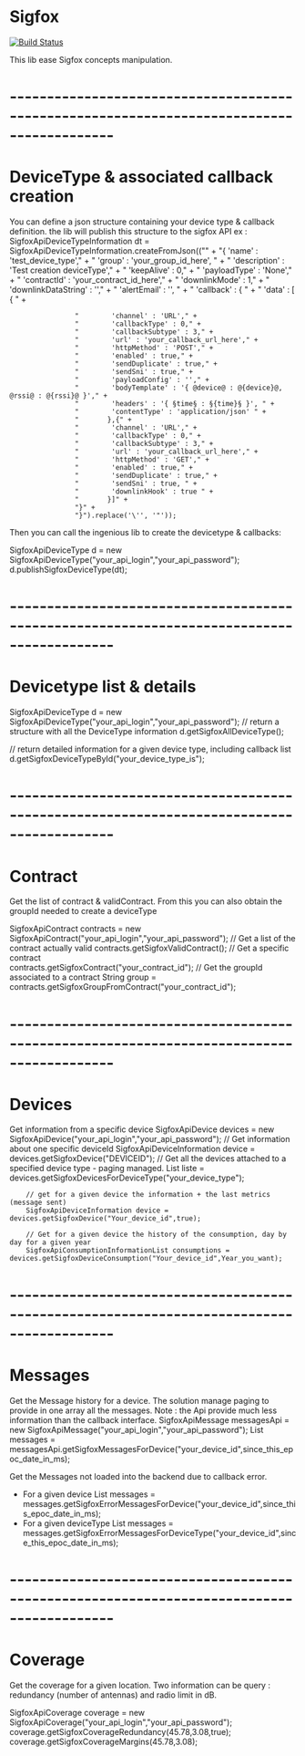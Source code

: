 # Sigfox

[![Build Status](https://travis-ci.org/ingeniousthings/sigfox.svg?branch=master)](https://travis-ci.org/ingeniousthings/sigfox)

This lib ease Sigfox concepts manipulation.

# ------------------------------------------------------------------------------------------
# DeviceType & associated callback creation

You can define a json structure containing your device type & callback definition.
the lib will publish this structure to the sigfox API
ex : 
SigfoxApiDeviceTypeInformation dt = SigfoxApiDeviceTypeInformation.createFromJson(("" +
                    "{ 'name' : 'test_device_type'," +
                    "  'group' : 'your_group_id_here', " +
                    "  'description' : 'Test creation deviceType'," +
                    "  'keepAlive' : 0," +
                    "  'payloadType' : 'None'," +
                    "  'contractId' : 'your_contract_id_here'," +
                    "  'downlinkMode' : 1," +
                    "  'downlinkDataString' : ''," +
                    "  'alertEmail' : '', " +
                    "  'callback' : { " +
                    "  'data' : [ { " +

                    "        'channel' : 'URL'," +
                    "        'callbackType' : 0," +
                    "        'callbackSubtype' : 3," +
                    "        'url' : 'your_callback_url_here'," +
                    "        'httpMethod' : 'POST'," +
                    "        'enabled' : true," +
                    "        'sendDuplicate' : true," +
                    "        'sendSni' : true," +
                    "        'payloadConfig' : ''," +
                    "        'bodyTemplate' : '{ @device@ : @{device}@, @rssi@ : @{rssi}@ }'," +
                    "        'headers' : '{ §time§ : §{time}§ }', " +
                    "        'contentType' : 'application/json' " +
                    "       },{" +
                    "        'channel' : 'URL'," +
                    "        'callbackType' : 0," +
                    "        'callbackSubtype' : 3," +
                    "        'url' : 'your_callback_url_here'," +
                    "        'httpMethod' : 'GET'," +
                    "        'enabled' : true," +
                    "        'sendDuplicate' : true," +
                    "        'sendSni' : true, " +
                    "        'downlinkHook' : true " +
                    "       }]" +
                    "}" +
                    "}").replace('\'', '"'));

Then you can call the ingenious lib to create the devicetype & callbacks:

SigfoxApiDeviceType d = new SigfoxApiDeviceType("your_api_login","your_api_password");
d.publishSigfoxDeviceType(dt);

# ------------------------------------------------------------------------------------------
# Devicetype list & details

SigfoxApiDeviceType d = new SigfoxApiDeviceType("your_api_login","your_api_password");
// return a structure with all the DeviceType information
d.getSigfoxAllDeviceType();  

// return detailed information for a given device type, including callback list
d.getSigfoxDeviceTypeById("your_device_type_is");	


# ------------------------------------------------------------------------------------------
# Contract

Get the list of contract & validContract. From this you can also obtain the groupId needed to create a deviceType

SigfoxApiContract contracts = new SigfoxApiContract("your_api_login","your_api_password");
        // Get a list of the contract actually valid
        contracts.getSigfoxValidContract();
        // Get a specific contract  
        contracts.getSigfoxContract("your_contract_id");
        // Get the groupId associated to a contract
        String group = contracts.getSigfoxGroupFromContract("your_contract_id");

# ------------------------------------------------------------------------------------------
# Devices

Get information from a specific device
SigfoxApiDevice devices = new SigfoxApiDevice("your_api_login","your_api_password");
        // Get information about one specific deviceId
        SigfoxApiDeviceInformation device = devices.getSigfoxDevice("DEVICEID");
        // Get all the devices attached to a specified device type - paging managed.
        List<SigfoxApiDeviceInformation> liste = devices.getSigfoxDevicesForDeviceType("your_device_type");

        // get for a given device the information + the last metrics (message sent)
        SigfoxApiDeviceInformation device = devices.getSigfoxDevice("Your_device_id",true);

        // Get for a given device the history of the consumption, day by day for a given year
        SigfoxApiConsumptionInformationList consumptions = devices.getSigfoxDeviceConsumption("Your_device_id",Year_you_want);


# ------------------------------------------------------------------------------------------
# Messages

Get the Message history for a device. The solution manage paging to provide in one array all the messages.
Note : the Api provide much less information than the callback interface. 
SigfoxApiMessage messagesApi = new SigfoxApiMessage("your_api_login","your_api_password");
     List<SigfoxApiMessageInformation> messages = messagesApi.getSigfoxMessagesForDevice("your_device_id",since_this_epoc_date_in_ms);

Get the Messages not loaded into the backend due to callback error.
* For a given device
     List<SigfoxApiMessageInformation> messages = messages.getSigfoxErrorMessagesForDevice("your_device_id",since_this_epoc_date_in_ms);
* For a given deviceType
     List<SigfoxApiMessageInformation> messages = messages.getSigfoxErrorMessagesForDeviceType("your_device_id",since_this_epoc_date_in_ms);


# ------------------------------------------------------------------------------------------
# Coverage

Get the coverage for a given location. Two information can be query : redundancy (number of antennas) and radio limit in dB.

SigfoxApiCoverage coverage = new SigfoxApiCoverage("your_api_login","your_api_password");
        coverage.getSigfoxCoverageRedundancy(45.78,3.08,true);
        coverage.getSigfoxCoverageMargins(45.78,3.08);







